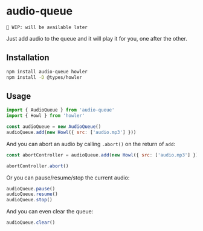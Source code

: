# audio-queue

```
🧪 WIP: will be available later
```

Just add audio to the queue and it will play it for you, one after the other.

## Installation

```bash
npm install audio-queue howler
npm install -D @types/howler
```

## Usage

```javascript
import { AudioQueue } from 'audio-queue'
import { Howl } from 'howler'

const audioQueue = new AudioQueue()
audioQueue.add(new Howl({ src: ['audio.mp3'] }))
```

And you can abort an audio by calling `.abort()` on the return of `add`:

```javascript
const abortController = audioQueue.add(new Howl({ src: ['audio.mp3'] }))

abortController.abort()
```

Or you can pause/resume/stop the current audio:

```javascript
audioQueue.pause()
audioQueue.resume()
audioQueue.stop()
```

And you can even clear the queue:

```javascript
audioQueue.clear()
```
